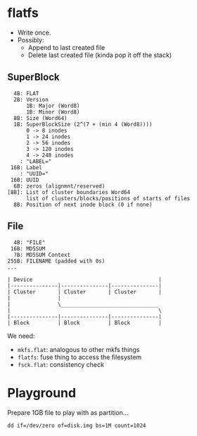 # flatfs

* Write once.
* Possibly:
    * Append to last created file
    * Delete last created file (kinda pop it off the stack)

## SuperBlock

```
  4B: FLAT
  2B: Version
      1B: Major (Word8)
      1B: Minor (Word8)
  8B: Size (Word64)
  1B: SuperBlockSize (2^(7 + (min 4 (Word8))))
      0 -> 8 inodes
      1 -> 24 inodes
      2 -> 56 inodes
      3 -> 120 inodes
      4 -> 248 inodes
    : "LABEL="
 16B: Label
    : "UUID="
 16B: UUID
  6B: zeros (alignmnt/reserved)
[8B]: List of cluster boundaries Word64
      list of clusters/blocks/positions of starts of files
  8B: Position of next inode block (0 if none)
```


## File

```
  4B: "FILE"
 16B: MD5SUM
  ?B: MD5SUM Context
255B: FILENAME (padded with 0s)
...
```

```
| Device                                        |
|---------------|---------------|---------------|
| Cluster       | Cluster       | Cluster       |
|               |
|               \_______________________________
|                                               \
|---------------|---------------|---------------|
| Block         | Block         | Block         |
```

We need:
* `mkfs.flat`: analogous to other mkfs things
* `flatfs`: fuse thing to access the filesystem
* `fsck.flat`: consistency check

# Playground

Prepare 1GB file to play with as partition...
```
dd if=/dev/zero of=disk.img bs=1M count=1024
```
